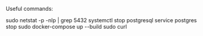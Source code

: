 Useful commands:

sudo netstat -p -nlp | grep 5432
systemctl stop postgresql
service postgres stop
sudo docker-compose up --build
sudo curl  